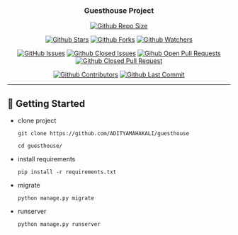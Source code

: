 
<h3 align="center">Guesthouse Project</h3>

<div align="center">

[![Github Repo Size](https://img.shields.io/github/repo-size/ADITYAMAHAKALI/guesthouse)](https://github.com/ADITYAMAHAKALI/guesthouse)

[![Github Stars](https://img.shields.io/github/stars/ADITYAMAHAKALI/guesthouse?style=social)](https://github.com/ADITYAMAHAKALI/guesthouse/stargazers) [![Github Forks](https://img.shields.io/github/forks/ADITYAMAHAKALI/guesthouse?style=social)](https://github.com/ADITYAMAHAKALI/guesthouse/network/members) [![Github Watchers](https://img.shields.io/github/watchers/ADITYAMAHAKALI/guesthouse?style=social)](https://github.com/ADITYAMAHAKALI/guesthouse/watchers)

[![GitHub Issues](https://img.shields.io/github/issues/ADITYAMAHAKALI/guesthouse)](https://github.com/ADITYAMAHAKALI/guesthouse/issues) [![Github Closed Issues](https://img.shields.io/github/issues-closed/ADITYAMAHAKALI/guesthouse)](https://github.com/ADITYAMAHAKALI/guesthouse/issues?q=is%3Aissue+is%3Aclosed) [![Gihub Open Pull Requests](https://img.shields.io/github/issues-pr/ADITYAMAHAKALI/guesthouse)](https://github.com/ADITYAMAHAKALI/guesthouse/pulls) [![Github Closed Pull Request](https://img.shields.io/github/issues-pr-closed/ADITYAMAHAKALI/guesthouse)](https://github.com/ADITYAMAHAKALI/guesthouse/pulls?q=is%3Apr+is%3Aclosed)

[![Github Contributors](https://img.shields.io/github/contributors/ADITYAMAHAKALI/guesthouse)](https://github.com/ADITYAMAHAKALI/guesthouse/graphs/contributors) [![Github Last Commit](https://img.shields.io/github/last-commit/ADITYAMAHAKALI/guesthouse)](https://github.com/ADITYAMAHAKALI/guesthouse/graphs/commit-activity)

</div>

---

## 🏁 Getting Started <a name = "getting_started"></a>

- clone project
  ```
  git clone https://github.com/ADITYAMAHAKALI/guesthouse
  ```
  ```
  cd guesthouse/
  ```
- install requirements
  ```
  pip install -r requirements.txt
  ```
- migrate
  ```
  python manage.py migrate
  ```
- runserver
  ```
  python manage.py runserver
  ```